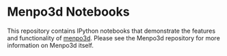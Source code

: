 Menpo3d Notebooks
=================

This repository contains IPython notebooks that demonstrate the features
and functionality of [menpo3d](https://github.com/menpo/menpo3d). Please 
see the Menpo3d repository for more information on Menpo3d itself.

